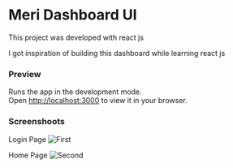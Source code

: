 # Meri Dashboard UI

This project was developed with react js


I got inspiration of building this dashboard while learning react js

### Preview

Runs the app in the development mode.\
Open [http://localhost:3000](http://localhost:3000) to view it in your browser.


### Screenshoots

Login Page
![First](https://user-images.githubusercontent.com/72831371/187817258-e4804f77-0aa8-47de-a806-ffa80c04d39b.PNG)

Home Page
![Second](https://user-images.githubusercontent.com/72831371/187817310-d0ae14d9-1ef2-4fa4-9658-2aa491638a08.PNG)
